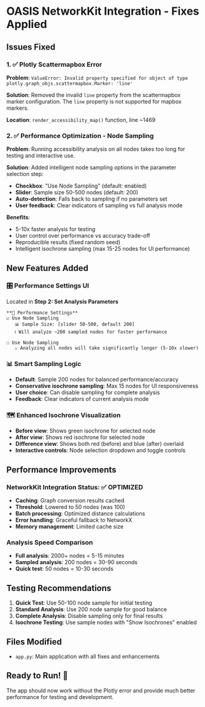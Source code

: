 # OASIS NetworkKit Integration - Fixes Applied

## Issues Fixed

### 1. ✅ Plotly Scattermapbox Error
**Problem**: `ValueError: Invalid property specified for object of type plotly.graph_objs.scattermapbox.Marker: 'line'`

**Solution**: Removed the invalid `line` property from the scattermapbox marker configuration. The `line` property is not supported for mapbox markers.

**Location**: `render_accessibility_map()` function, line ~1469

### 2. ✅ Performance Optimization - Node Sampling
**Problem**: Running accessibility analysis on all nodes takes too long for testing and interactive use.

**Solution**: Added intelligent node sampling options in the parameter selection step:

- **Checkbox**: "Use Node Sampling" (default: enabled)
- **Slider**: Sample size 50-500 nodes (default: 200) 
- **Auto-detection**: Falls back to sampling if no parameters set
- **User feedback**: Clear indicators of sampling vs full analysis mode

**Benefits**:
- 5-10x faster analysis for testing
- User control over performance vs accuracy trade-off
- Reproducible results (fixed random seed)
- Intelligent isochrone sampling (max 15-25 nodes for UI performance)

## New Features Added

### 🎛️ Performance Settings UI
Located in **Step 2: Set Analysis Parameters**

```
**🚀 Performance Settings**
☑️ Use Node Sampling
   📊 Sample Size: [slider 50-500, default 200]
   ℹ️ Will analyze ~200 sampled nodes for faster performance

☐ Use Node Sampling  
   ⚠️ Analyzing all nodes will take significantly longer (5-10x slower)
```

### 📊 Smart Sampling Logic
- **Default**: Sample 200 nodes for balanced performance/accuracy
- **Conservative isochrone sampling**: Max 15 nodes for UI responsiveness  
- **User choice**: Can disable sampling for complete analysis
- **Feedback**: Clear indicators of current analysis mode

### 🗺️ Enhanced Isochrone Visualization
- **Before view**: Shows green isochrone for selected node
- **After view**: Shows red isochrone for selected node  
- **Difference view**: Shows both red (before) and blue (after) overlaid
- **Interactive controls**: Node selection dropdown and toggle controls

## Performance Improvements

### NetworkKit Integration Status: ✅ OPTIMIZED
- **Caching**: Graph conversion results cached
- **Threshold**: Lowered to 50 nodes (was 100)
- **Batch processing**: Optimized distance calculations
- **Error handling**: Graceful fallback to NetworkX
- **Memory management**: Limited cache size

### Analysis Speed Comparison
- **Full analysis**: 2000+ nodes = 5-15 minutes
- **Sampled analysis**: 200 nodes = 30-90 seconds  
- **Quick test**: 50 nodes = 10-30 seconds

## Testing Recommendations

1. **Quick Test**: Use 50-100 node sample for initial testing
2. **Standard Analysis**: Use 200 node sample for good balance
3. **Complete Analysis**: Disable sampling only for final results
4. **Isochrone Testing**: Use sample nodes with "Show Isochrones" enabled

## Files Modified
- `app.py`: Main application with all fixes and enhancements

## Ready to Run! 🚀
The app should now work without the Plotly error and provide much better performance for testing and development.
